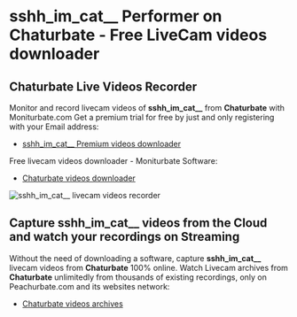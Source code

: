 # sshh_im_cat__ Performer on Chaturbate - Free LiveCam videos downloader

## Chaturbate Live Videos Recorder

Monitor and record livecam videos of **sshh_im_cat__** from **Chaturbate** with Moniturbate.com
Get a premium trial for free by just and only registering with your Email address:
* [sshh_im_cat__ Premium videos downloader](https://moniturbate.com/request-demo-licence-key.html)

Free livecam videos downloader - Moniturbate Software:
* [Chaturbate videos downloader](https://moniturbate.com/moniturbate-download-software.html)

![sshh_im_cat__ livecam videos recorder](https://peachurnet.com/templates/moniturbate-software.png)


## Capture sshh_im_cat__ videos from the Cloud and watch your recordings on Streaming

Without the need of downloading a software, capture **sshh_im_cat__** livecam videos from **Chaturbate** 100% online.
Watch Livecam archives from **Chaturbate** unlimitedly from thousands of existing recordings, only on Peachurbate.com and its websites network:
* [Chaturbate videos archives](https://peachurnet.com/)